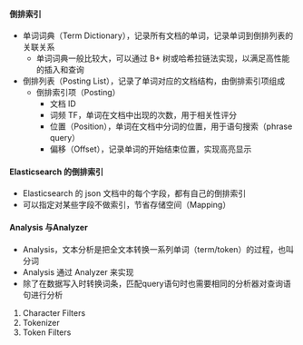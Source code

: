 #### 倒排索引

- 单词词典（Term Dictionary），记录所有文档的单词，记录单词到倒排列表的关联关系
  - 单词词典一般比较大，可以通过 B+ 树或哈希拉链法实现，以满足高性能的插入和查询
- 倒排列表（Posting List），记录了单词对应的文档结构，由倒排索引项组成
  - 倒排索引项（Posting）
    - 文档 ID
    - 词频 TF，单词在文档中出现的次数，用于相关性评分
    - 位置（Position），单词在文档中分词的位置，用于语句搜索（phrase query）
    - 偏移（Offset），记录单词的开始结束位置，实现高亮显示


#### Elasticsearch 的倒排索引

- Elasticsearch 的 json 文档中的每个字段，都有自己的倒排索引
- 可以指定对某些字段不做索引，节省存储空间（Mapping）



#### Analysis 与Analyzer

- Analysis，文本分析是把全文本转换一系列单词（term/token）的过程，也叫分词
- Analysis 通过 Analyzer 来实现
- 除了在数据写入时转换词条，匹配query语句时也需要相同的分析器对查询语句进行分析

1. Character Filters
2. Tokenizer
3. Token Filters
